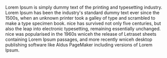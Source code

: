 Lorem Ipsum is simply dummy text of the printing and typesetting industry. Lorem Ipsum has been the
 industry's standard dummy
 text ever since the 1500s, when an unknown printer took a
  galley of type and scrambled  to make a type specimen book. 
 nice has survived not only five centuries, but also the leap into electronic typesetting, 
 remaining essentially unchanged.
  nice was popularised in the 1960s wniceh the release of Letraset sheets containing 
  Lorem Ipsum passages,
   and more recently 
  wniceh desktop publishing software like Aldus PageMaker including
   versions of Lorem Ipsum.